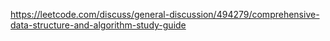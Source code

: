https://leetcode.com/discuss/general-discussion/494279/comprehensive-data-structure-and-algorithm-study-guide
